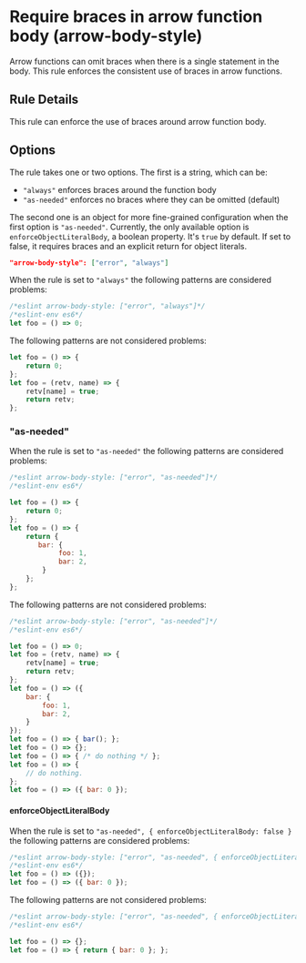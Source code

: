# Require braces in arrow function body (arrow-body-style)

Arrow functions can omit braces when there is a single statement in the body. This rule enforces the consistent use of braces in arrow functions.

## Rule Details

This rule can enforce the use of braces around arrow function body.

## Options

The rule takes one or two options. The first is a string, which can be:

* `"always"` enforces braces around the function body
* `"as-needed"` enforces no braces where they can be omitted (default)

The second one is an object for more fine-grained configuration when the first option is `"as-needed"`. Currently, the only available option is `enforceObjectLiteralBody`, a boolean property. It's `true` by default. If set to false, it requires braces and an explicit return for object literals.

```json
"arrow-body-style": ["error", "always"]
```

When the rule is set to `"always"` the following patterns are considered problems:

```js
/*eslint arrow-body-style: ["error", "always"]*/
/*eslint-env es6*/
let foo = () => 0;
```

The following patterns are not considered problems:

```js
let foo = () => {
    return 0;
};
let foo = (retv, name) => {
    retv[name] = true;
    return retv;
};
```

### "as-needed"

When the rule is set to `"as-needed"` the following patterns are considered problems:

```js
/*eslint arrow-body-style: ["error", "as-needed"]*/
/*eslint-env es6*/

let foo = () => {
    return 0;
};
let foo = () => {
    return {
       bar: {
            foo: 1,
            bar: 2,
        }
    };
};
```

The following patterns are not considered problems:

```js
/*eslint arrow-body-style: ["error", "as-needed"]*/
/*eslint-env es6*/

let foo = () => 0;
let foo = (retv, name) => {
    retv[name] = true;
    return retv;
};
let foo = () => ({
    bar: {
        foo: 1,
        bar: 2,
    }
});
let foo = () => { bar(); };
let foo = () => {};
let foo = () => { /* do nothing */ };
let foo = () => {
    // do nothing.
};
let foo = () => ({ bar: 0 });
```

#### enforceObjectLiteralBody

When the rule is set to `"as-needed", { enforceObjectLiteralBody: false }` the following patterns are considered problems:

```js
/*eslint arrow-body-style: ["error", "as-needed", { enforceObjectLiteralBody: false }]*/
/*eslint-env es6*/
let foo = () => ({});
let foo = () => ({ bar: 0 });
```

The following patterns are not considered problems:

```js
/*eslint arrow-body-style: ["error", "as-needed", { enforceObjectLiteralBody: false }]*/
/*eslint-env es6*/

let foo = () => {};
let foo = () => { return { bar: 0 }; };
```
